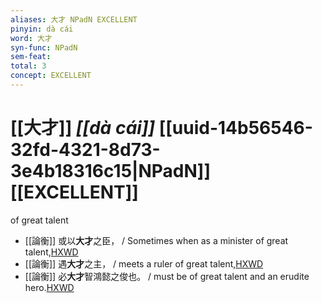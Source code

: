 ```yaml
---
aliases: 大才 NPadN EXCELLENT
pinyin: dà cái
word: 大才
syn-func: NPadN
sem-feat: 
total: 3
concept: EXCELLENT 
---
```

# [[大才]] *[[dà cái]]*  [[uuid-14b56546-32fd-4321-8d73-3e4b18316c15|NPadN]] [[EXCELLENT]]
of great talent
 - [[論衡]] 或以**大才**之臣， / Sometimes when as a minister of great talent,[HXWD](https://hxwd.org/textview.html?location=KR3j0080_tls_001-4a.2)
 - [[論衡]] 遇**大才**之主， / meets a ruler of great talent,[HXWD](https://hxwd.org/textview.html?location=KR3j0080_tls_001-4a.3)
 - [[論衡]] 必**大才**智鴻懿之俊也。 / must be of great talent and an erudite hero.[HXWD](https://hxwd.org/textview.html?location=KR3j0080_tls_039-7a.27)